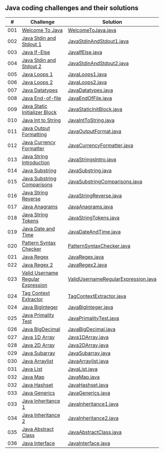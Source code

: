 ## Java coding challenges and their solutions

|  #  | Challenge                                                                                                                     | Solution                                                                              |
| :-: | ----------------------------------------------------------------------------------------------------------------------------- | --------------------------------------------------------------------------------------|
| 001 | [Welcome To Java](https://www.hackerrank.com/challenges/welcome-to-java/problem?isFullScreen=true)                            | [WelcomeToJava.java](./java-practice-solutions/WelcomeToJava.java)                    |
| 002 | [Java Stdin and Stdout 1](https://www.hackerrank.com/challenges/java-stdin-and-stdout-1/problem?isFullScreen=true)            | [JavaStdinAndStdout1.java](./java-practice-solutions/JavaStdinAndStdout1.java)        |
| 003 | [Java If-Else](https://www.hackerrank.com/challenges/java-if-else/problem?isFullScreen=true)            | [JavaIfElse.java](./java-practice-solutions/JavaIfElse.java)        |
| 004 | [Java Stdin and Stdout 2](https://www.hackerrank.com/challenges/java-stdin-stdout/problem?isFullScreen=true)            | [JavaStdinAndStdout2.java](./java-practice-solutions/JavaStdinAndStdout2.java)        |
| 005 | [Java Loops 1](https://www.hackerrank.com/challenges/java-loops-i/problem?isFullScreen=true)            | [JavaLoops1.java](./java-practice-solutions/JavaLoops1.java)        |
| 006 | [Java Loops 2](https://www.hackerrank.com/challenges/java-loops/problem?isFullScreen=true)            | [JavaLoops2.java](./java-practice-solutions/JavaLoops2.java)        |
| 007 | [Java Datatypes](https://www.hackerrank.com/challenges/java-datatypes/problem?isFullScreen=true)            | [JavaDatatypes.java](./java-practice-solutions/JavaDatatypes.java)        |
| 008 | [Java End-of-file](https://www.hackerrank.com/challenges/java-end-of-file/problem?isFullScreen=true)            | [JavaEndOfFile.java](./java-practice-solutions/JavaEndOfFile.java)        |
| 009 | [Java Static Initializer Block](https://www.hackerrank.com/challenges/java-static-initializer-block/problem?isFullScreen=true)            | [JavaStaticInitBlock.java](./java-practice-solutions/JavaStaticInitBlock.java)        |
| 010 | [Java Int to String](https://www.hackerrank.com/challenges/java-int-to-string/problem?isFullScreen=true)            | [JavaIntToString.java](./java-practice-solutions/JavaIntToString.java)        |
| 011 | [Java Output Formatting](https://www.hackerrank.com/challenges/java-output-formatting/problem?isFullScreen=true)            | [JavaOutputFormat.java](./java-practice-solutions/JavaOutputFormat.java)        |
| 012 | [Java Currency Formatter](https://www.hackerrank.com/challenges/java-currency-formatter/problem?isFullScreen=true)            | [JavaCurrencyFormatter.java](./java-practice-solutions/JavaCurrencyFormatter.java)        |
| 013 | [Java String Introduction](https://www.hackerrank.com/challenges/java-strings-introduction/problem?isFullScreen=true)            | [JavaStringsIntro.java](./java-practice-solutions/JavaStringsIntro.java)        |
| 014 | [Java Substring](https://www.hackerrank.com/challenges/java-substring/problem?isFullScreen=true)            | [JavaSubstring.java](./java-practice-solutions/JavaSubstring.java)        |
| 015 | [Java Substring Comparisons](https://www.hackerrank.com/challenges/java-string-compare/problem?isFullScreen=true)            | [JavaSubstringComparisons.java](./java-practice-solutions/JavaSubstringComparisons.java)        |
| 016 | [Java String Reverse](https://www.hackerrank.com/challenges/java-string-reverse/problem?isFullScreen=true)            | [JavaStringReverse.java](./java-practice-solutions/JavaStringReverse.java)        |
| 017 | [Java Anagrams](https://www.hackerrank.com/challenges/java-anagrams/problem?isFullScreen=true)            | [JavaAnagrams.java](./java-practice-solutions/JavaAnagrams.java)        |
| 018 | [Java String Tokens](https://www.hackerrank.com/challenges/java-string-tokens/problem?isFullScreen=true)            | [JavaStringTokens.java](./java-practice-solutions/JavaStringTokens.java)        |
| 019 | [Java Date and Time](https://www.hackerrank.com/challenges/java-date-and-time/problem?isFullScreen=true)            | [JavaDateAndTime.java](./java-practice-solutions/JavaDateAndTime.java)        |
| 020 | [Pattern Syntax Checker](https://www.hackerrank.com/challenges/pattern-syntax-checker/problem?isFullScreen=true)            | [PatternSyntaxChecker.java](./java-practice-solutions/PatternSyntaxChecker.java)        |
| 021 | [Java Regex](https://www.hackerrank.com/challenges/java-regex/problem?isFullScreen=true)            | [JavaRegex.java](./java-practice-solutions/JavaRegex.java)        |
| 022 | [Java Regex 2](https://www.hackerrank.com/challenges/duplicate-word/problem?isFullScreen=true)            | [JavaRegex2.java](./java-practice-solutions/JavaRegex2.java)        |
| 023 | [Valid Username Regular Expression](https://www.hackerrank.com/challenges/valid-username-checker/problem?isFullScreen=true)            | [ValidUsernameRegularExpression.java](./java-practice-solutions/ValidUsernameRegularExpression.java)        |
| 024 | [Tag Context Extractor](https://www.hackerrank.com/challenges/tag-content-extractor/problem?isFullScreen=true)            | [TagContextExtractor.java](./java-practice-solutions/TagContextExtractor.java)        |
| 024 | [Java BigInteger](https://www.hackerrank.com/challenges/java-biginteger/problem?isFullScreen=true)            | [JavaBigInteger.java](./java-practice-solutions/JavaBigInteger.java)        |
| 025 | [Java Primality Test](https://www.hackerrank.com/challenges/java-primality-test/problem?isFullScreen=true)            | [JavaPrimalityTest.java](./java-practice-solutions/JavaPrimalityTest.java)        |
| 026 | [Java BigDecimal](https://www.hackerrank.com/challenges/java-bigdecimal/problem?isFullScreen=true)            | [JavaBigDecimal.java](./java-practice-solutions/JavaBigDecimal.java)        |
| 027 | [Java 1D Array](https://www.hackerrank.com/challenges/java-1d-array-introduction/problem?isFullScreen=true)            | [Java1DArray.java](./java-practice-solutions/Java1DArray.java)        |
| 028 | [Java 2D Array](https://www.hackerrank.com/challenges/java-2d-array/problem?isFullScreen=true)            | [Java2DArray.java](./java-practice-solutions/Java2DArray.java)        |
| 029 | [Java Subarray](https://www.hackerrank.com/challenges/java-negative-subarray/problem?isFullScreen=true)            | [JavaSubarray.java](./java-practice-solutions/JavaSubarray.java)        |
| 030 | [Java Arraylist](https://www.hackerrank.com/challenges/java-arraylist/problem?isFullScreen=true)            | [JavaArraylist.java](./java-practice-solutions/JavaArraylist.java)        |
| 031 | [Java List](https://www.hackerrank.com/challenges/java-list/problem?isFullScreen=true)            | [JavaList.java](./java-practice-solutions/JavaList.java)        |
| 032 | [Java Map](https://www.hackerrank.com/challenges/phone-book/problem?isFullScreen=true)            | [JavaMap.java](./java-practice-solutions/JavaMap.java)        |
| 032 | [Java Hashset](https://www.hackerrank.com/challenges/java-hashset/problem?isFullScreen=true)            | [JavaHashset.java](./java-practice-solutions/JavaHashset.java)        |
| 033 | [Java Generics](https://www.hackerrank.com/challenges/java-generics/problem?isFullScreen=true)            | [JavaGenerics.java](./java-practice-solutions/JavaGenerics.java)        |
| 033 | [Java Inheritance 1](https://www.hackerrank.com/challenges/java-inheritance-1/problem?isFullScreen=true)            | [JavaInheritance1.java](./java-practice-solutions/JavaInheritance1.java)        |
| 034 | [Java Inheritance 2](https://www.hackerrank.com/challenges/java-inheritance-2/problem?isFullScreen=true)            | [JavaInheritance2.java](./java-practice-solutions/JavaInheritance2.java)        |
| 035 | [Java Abstract Class](https://www.hackerrank.com/challenges/java-abstract-class/problem?isFullScreen=true)            | [JavaAbstractClass.java](./java-practice-solutions/JavaAbstractClass.java)        |
| 036 | [Java Interface](https://www.hackerrank.com/challenges/java-interface/problem?isFullScreen=true)            | [JavaInterface.java](./java-practice-solutions/JavaInterface.java)        |
